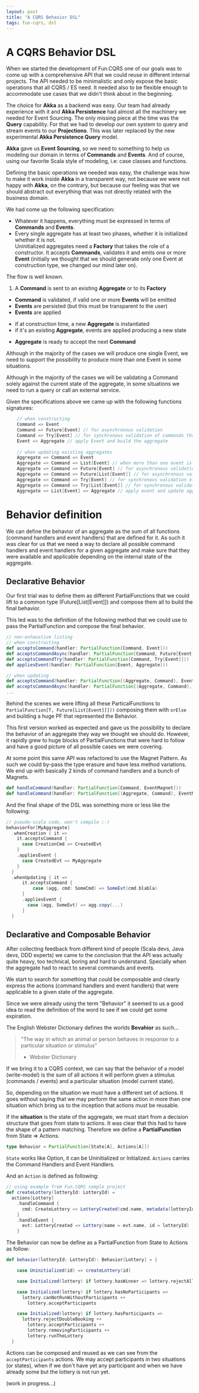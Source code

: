 ```yaml
---
layout: post
title: "A CQRS Behavior DSL"
tags: fun-cqrs, dsl
---
```


#  A CQRS Behavior DSL

When we started the development of Fun.CQRS one of our goals was to come up with a comprehensive API that we could reuse in different internal projects. The API needed to be minimalistic and only expose the basic operations that all CQRS / ES need. It needed also to be flexible enough to accommodate use cases that we didn't think about in the beginning. 

The choice for **Akka** as a backend was easy. Our team had already experience with it and **Akka Persistence** had almost all the machinery we needed for Event Sourcing. The only missing piece at the time was the **Query** capability. For that we had to develop our own system to query and stream events to our **Projections**.  This was later replaced by the new experimental **Akka Persistence Query** model.

**Akka** gave us **Event Sourcing**, so we need to something to help us modeling our domain in terms of **Commands** and **Events**. And of course, using our favorite Scala style of modeling, i.e: case classes and functions.

Defining the basic operations we needed was easy, the challenge was how to make it work inside **Akka** in a transparent way, not because we were not happy with **Akka**, on the contrary, but because our feeling was that we should abstract out everything that was not directly related with the business domain.

We had come up the following specification:  

* Whatever it happens, everything must be expressed in terms of **Commands** and **Events**.   
* Every single aggregate has at least two phases, whether it is initialized whether it is not.  
Uninitialized aggregates need a **Factory** that takes the role of a constructor. It accepts **Commands**, validates it and emits one or more **Event** (initially we thought that we should generate only one Event at construction type, we changed our mind later on).

The flow is well known. 

 1. A **Command** is sent to an existing **Aggregate** or to its **Factory**
 - **Command** is validated, if valid one or more **Events** will be emitted
 - **Events** are persisted (but this must be transparent to the user)
 - **Events** are applied
  * if at construction time, a new **Aggregate** is instantiated
  * if it's an existing **Aggregate**, events are applied producing a new state
 - **Aggregate** is ready to accept the next **Command**

Although in the majority of the cases we will produce one single Event, we need to support the possibility to produce more than one Event in some situations.
 
 Although in the majority of the cases we will be validating a Command solely against the current state of the aggregate, in some situations we need to run a query or call an external service. 
 
Given the specifications above we came up with the following functions signatures:

```scala
    // when constructing
    Command => Event
    Command => Future[Event] // for asynchronous validation
    Command => Try[Event] // for synchronous validation of commands that may fail
    Event => Aggregate // apply Event and build the aggregate
    
    // when updating existing aggregates
    Aggregate => Command => Event
    Aggregate => Command => List[Event] // when more than one event is emitted    
    Aggregate => Command => Future[Event] // for asynchronous validation
    Aggregate => Command => Future[List[Event]] // for asynchronous validation with many events
    Aggregate => Command => Try[Event] // for synchronous validation of commands that may fail
    Aggregate => Command => Try[List[Event]] // for synchronous validation of commands that may fail
    Aggregate => List[Event] => Aggregate // apply event and update aggregate
```

# Behavior definition

We can define the behavior of an aggregate as the sum of all functions (command handlers and event handlers) that are defined for it. As such it was clear for us that we need a way to declare all possible command handlers and event handlers for a given aggregate and make sure that they were available and applicable depending on the internal state of the aggregate.

## Declarative Behavior
Our first trial was to define them as different PartialFunctions that we could lift to a common type (Future[List[Event]]) and compose them all to build the final behavior.

This led was to the definition of the following method that we could use to pass the PartialFunction and compose the final behavior.

```scala
// non-exhaustive listing 
// when constructing
def acceptsCommand(handler: PartialFunction[Command, Event]))
def acceptsCommandAsync(handler: PartialFunction[Command, Future[Event]]))
def acceptsCommandTry(handler: PartialFunction[Command, Try[Event]]))
def appliesEvent(handler: PartialFunction[Event, Aggregate]))

// when updating
def acceptsCommand(handler: PartialFunction[(Aggregate, Command), Event]))
def acceptsCommandAsync(handler: PartialFunction[(Aggregate, Command), Future[Event]]))
...
```
Behind the scenes we were lifting all these ParticalFunctions to `PartialFunction[T, Future[List[Event]]]))` composing them with `orElse` and building a huge PF that represented the Behavior.

This first version worked as expected and gave us the possibility to declare the behavior of an aggregate they way we thought we should do. However, it rapidly grew to huge blocks of PartialFunctions that were hard to follow and have a good picture of all possible cases we were covering.

At some point this same API was refactored to use the Magnet Pattern. As such we could by-pass the type erasure and have less method variations. We end up with basically 2 kinds of command handlers and a bunch of Magnets. 

```scala
def handleCommand(handler: PartialFunction[Command, EventMagnet]))
def handleCommand(handler: PartialFunction[(Aggregate, Command), EventMagnet]))
```
And the final shape of the DSL was something more or less like the following:

```scala
// pseudo-scala code, won't compile ;-)
behaviorFor[MyAggregate]
  .whenCreation { it => 
    it.acceptsCommand {
      case CreationCmd => CreatedEvt
    }
    .appliesEvent { 
      case CreatedEvt => MyAggregate
    } 
  }
  .whenUpdating { it =>
      it.acceptsCommand { 
          case (agg, cmd: SomeCmd) => SomeEvt(cmd.blabla)
      }
      .appliesEvent {
        case (agg, SomeEvt) => agg.copy(...)
      }
  }
```

## Declarative and Composable Behavior

After collecting feedback from different kind of people (Scala devs, Java devs, DDD experts) we came to the conclusion that the API was actually quite heavy, too technical, boring and hard to understand. Specially when the aggregate had to react to several commands and events. 

We start to search for something that could be composable and clearly express the actions (command handlers and event handlers) that were applicable to a given state of the aggregate. 

Since we were already using the term "Behavior" it seemed to us a good idea to read the definition of the word to see if we could get some expiration. 

The English Webster Dictionary defines the worlds **Bevahior** as such...
> "The way in which an animal or person behaves in response to a particular situation or stimulus"
>  - Webster Dictionary 

If we bring it to a CQRS context, we can say that the behavior of a model (write-model) is the sum of all actions it will perform given a stimulus (commands / events) and a particular situation (model current state).

So, depending on the situation we must have a different set of actions. It goes without saying that we may perform the same action in more than one situation which bring us to the inception that actions must be reusable. 

If the **situation** is the state of the aggregate, we must start from a decision structure that goes from state to actions. It was clear that this had to have the shape of a pattern matching. Therefore we define a **PartialFunction** from State => Actions. 

```scala
type Behavior = PartialFunction[State[A], Actions[A]])
```
`State` works like Option, it can be Uninitialized or Initialized. `Actions` carries the Command Handlers and Event Handlers.

And an `Action` is defined as following:

```scala
// using example from Fun.CQRS sample project
def createLottery(lotteryId: LotteryId) = 
  actions[Lottery]
    .handleCommand {
      cmd: CreateLottery => LotteryCreated(cmd.name, metadata(lotteryId, cmd))
    }
    .handleEvent {
      evt: LotteryCreated => Lottery(name = evt.name, id = lotteryId)
    }
```

The Behavior can now be define as a PartialFunction from State to Actions as follow:

```scala
def behavior(lotteryId: LotteryId): Behavior[Lottery] = {

    case Uninitialized(id) => createLottery(id) 

    case Initialized(lottery) if lottery.hasWinner => lottery.rejectAllCommands 

    case Initialized(lottery) if lottery.hasNoParticipants =>
      lottery.canNotRunWithoutParticipants ++
        lottery.acceptParticipants

    case Initialized(lottery) if lottery.hasParticipants => 
      lottery.rejectDoubleBooking ++
        lottery.acceptParticipants ++
        lottery.removingParticipants ++
        lottery.runTheLottery
  }
```
Actions can be composed and reused as we can see from the `acceptParticipants` actions. We may accept participants in two situations (or states), when if we don't have yet any participant and when we have already some but the lottery is not run yet.

(work in progress...)

